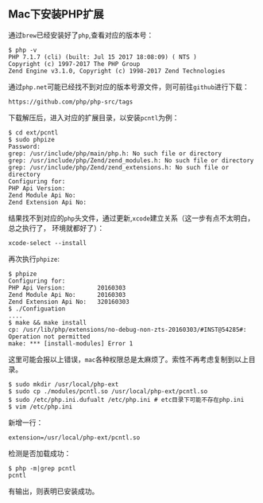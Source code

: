 ## Mac下安装PHP扩展
通过`brew`已经安装好了`php`,查看对应的版本号：
```
$ php -v
PHP 7.1.7 (cli) (built: Jul 15 2017 18:08:09) ( NTS )
Copyright (c) 1997-2017 The PHP Group
Zend Engine v3.1.0, Copyright (c) 1998-2017 Zend Technologies
```
通过`php.net`可能已经找不到对应的版本号源文件，则可前往`github`进行下载：
```
https://github.com/php/php-src/tags
```
下载解压后，进入对应的扩展目录，以安装`pcntl`为例：
```
$ cd ext/pcntl
$ sudo phpize
Password:
grep: /usr/include/php/main/php.h: No such file or directory
grep: /usr/include/php/Zend/zend_modules.h: No such file or directory
grep: /usr/include/php/Zend/zend_extensions.h: No such file or directory
Configuring for:
PHP Api Version:        
Zend Module Api No:     
Zend Extension Api No:
```
结果找不到对应的`php`头文件，通过更新,`xcode`建立关系（这一步有点不太明白，总之执行了，
环境就都好了）：
```
xcode-select --install
```
再次执行`phpize`:
```
$ phpize
Configuring for:
PHP Api Version:         20160303
Zend Module Api No:      20160303
Zend Extension Api No:   320160303
$ ./Configuation
....
$ make && make install
cp: /usr/lib/php/extensions/no-debug-non-zts-20160303/#INST@54285#: Operation not permitted
make: *** [install-modules] Error 1
```
这里可能会报以上错误，`mac`各种权限总是太麻烦了。索性不再考虑复制到以上目录。
```
$ sudo mkdir /usr/local/php-ext
$ sudo cp ./modules/pcntl.so /usr/local/php-ext/pcntl.so
$ sudo /etc/php.ini.dufualt /etc/php.ini # etc目录下可能不存在php.ini
$ vim /etc/php.ini
```
新增一行：
```
extension=/usr/local/php-ext/pcntl.so
```
检测是否加载成功：
```
$ php -m|grep pcntl
pcntl
```
有输出，则表明已安装成功。
